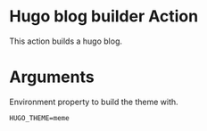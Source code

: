 # Hugo blog builder Action

This action builds a hugo blog.

# Arguments

Environment property to build the theme with.

```
HUGO_THEME=meme
```